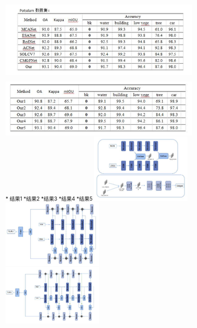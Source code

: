 <img src="../images/8_31_1.jpg" wdith="20%">
<p></p>
<img src="../images/8_31_2.jpg">
* 结果1
 *结果2
 *结果3
 *结果4
 *结果5
<img src="../images/8_31_5.jpg" width="50%" height="50%"> 
<img src="../images/8_31_4.jpg" width="50%" height="50%">
<img src="../images/8_31_3.jpg" width="50%" height="50%">
